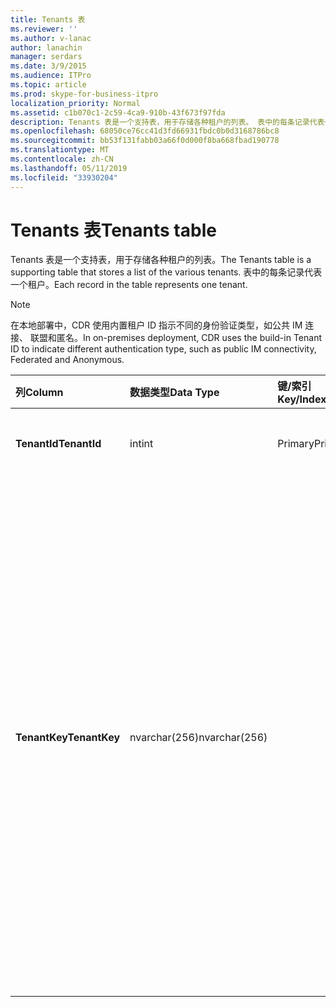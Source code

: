 ```yaml
---
title: Tenants 表
ms.reviewer: ''
ms.author: v-lanac
author: lanachin
manager: serdars
ms.date: 3/9/2015
ms.audience: ITPro
ms.topic: article
ms.prod: skype-for-business-itpro
localization_priority: Normal
ms.assetid: c1b070c1-2c59-4ca9-910b-43f673f97fda
description: Tenants 表是一个支持表，用于存储各种租户的列表。 表中的每条记录代表一个租户。
ms.openlocfilehash: 68050ce76cc41d3fd66931fbdc0b0d3168786bc8
ms.sourcegitcommit: bb53f131fabb03a66f0d000f8ba668fbad190778
ms.translationtype: MT
ms.contentlocale: zh-CN
ms.lasthandoff: 05/11/2019
ms.locfileid: "33930204"
---
```

# <a name="tenants-table"></a><span data-ttu-id="9e2c9-104">Tenants 表</span><span class="sxs-lookup"><span data-stu-id="9e2c9-104">Tenants table</span></span>
 
<span data-ttu-id="9e2c9-105">Tenants 表是一个支持表，用于存储各种租户的列表。</span><span class="sxs-lookup"><span data-stu-id="9e2c9-105">The Tenants table is a supporting table that stores a list of the various tenants.</span></span> <span data-ttu-id="9e2c9-106">表中的每条记录代表一个租户。</span><span class="sxs-lookup"><span data-stu-id="9e2c9-106">Each record in the table represents one tenant.</span></span>
  
> [!NOTE]
> <span data-ttu-id="9e2c9-107">在本地部署中，CDR 使用内置租户 ID 指示不同的身份验证类型，如公共 IM 连接、 联盟和匿名。</span><span class="sxs-lookup"><span data-stu-id="9e2c9-107">In on-premises deployment, CDR uses the build-in Tenant ID to indicate different authentication type, such as public IM connectivity, Federated and Anonymous.</span></span> 
  
|<span data-ttu-id="9e2c9-108">**列**</span><span class="sxs-lookup"><span data-stu-id="9e2c9-108">**Column**</span></span>|<span data-ttu-id="9e2c9-109">**数据类型**</span><span class="sxs-lookup"><span data-stu-id="9e2c9-109">**Data Type**</span></span>|<span data-ttu-id="9e2c9-110">**键/索引**</span><span class="sxs-lookup"><span data-stu-id="9e2c9-110">**Key/Index**</span></span>|<span data-ttu-id="9e2c9-111">**详细信息**</span><span class="sxs-lookup"><span data-stu-id="9e2c9-111">**Details**</span></span>|
|:-----|:-----|:-----|:-----|
|<span data-ttu-id="9e2c9-112">**TenantId**</span><span class="sxs-lookup"><span data-stu-id="9e2c9-112">**TenantId**</span></span> <br/> |<span data-ttu-id="9e2c9-113">int</span><span class="sxs-lookup"><span data-stu-id="9e2c9-113">int</span></span>  <br/> |<span data-ttu-id="9e2c9-114">Primary</span><span class="sxs-lookup"><span data-stu-id="9e2c9-114">Primary</span></span>  <br/> |<span data-ttu-id="9e2c9-115">标识此租户 id。 的唯一编号</span><span class="sxs-lookup"><span data-stu-id="9e2c9-115">Unique number identifying this Tenant ID.</span></span>  <br/> |
|<span data-ttu-id="9e2c9-116">**TenantKey**</span><span class="sxs-lookup"><span data-stu-id="9e2c9-116">**TenantKey**</span></span> <br/> |<span data-ttu-id="9e2c9-117">nvarchar(256)</span><span class="sxs-lookup"><span data-stu-id="9e2c9-117">nvarchar(256)</span></span>  <br/> || <span data-ttu-id="9e2c9-118">允许的值：</span><span class="sxs-lookup"><span data-stu-id="9e2c9-118">Allowed values:</span></span> <br/>  <span data-ttu-id="9e2c9-119">00000000-0000-0000-0000-000000000000-企业</span><span class="sxs-lookup"><span data-stu-id="9e2c9-119">00000000-0000-0000-0000-000000000000 - Enterprise</span></span> <br/>  <span data-ttu-id="9e2c9-120">00000000-0000-0000-0000-000000000001-联盟</span><span class="sxs-lookup"><span data-stu-id="9e2c9-120">00000000-0000-0000-0000-000000000001 - Federated</span></span> <br/>  <span data-ttu-id="9e2c9-121">00000000-0000-0000-0000-000000000002-匿名</span><span class="sxs-lookup"><span data-stu-id="9e2c9-121">00000000-0000-0000-0000-000000000002 - Anonymous</span></span> <br/>  <span data-ttu-id="9e2c9-122">00000000-0000-0000-0000-000000000003-公共 IM 连接</span><span class="sxs-lookup"><span data-stu-id="9e2c9-122">00000000-0000-0000-0000-000000000003 - Public IM connectivity</span></span> <br/> |
   

